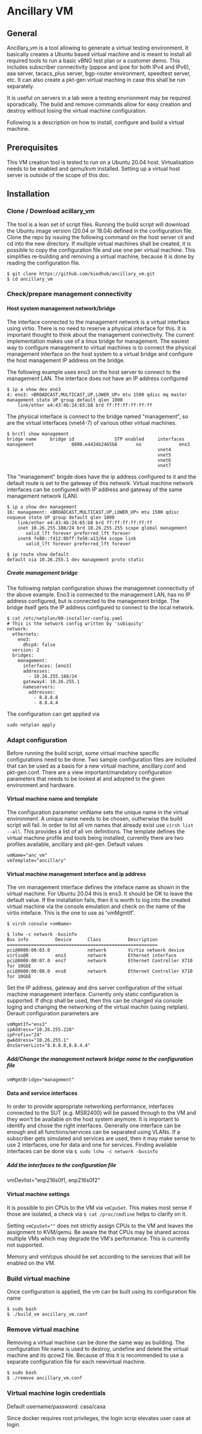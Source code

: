 # Ancillary VM
## General
Ancillary_vm is a tool allowing to generate a virtual testing environment. It basically creates a Ubuntu based virtual machine and is meant to install all required tools to run a basic vBNG test plan or a customer demo. This includes subscriber connectivity (pppoe and ipoe for both IPv4 and IPv6), aaa server, tacacs_plus server, bgp-router environment, speedtest server, etc. 
It can also create a pkt-gen virtual maching in case this shall be run separately.

It is useful on servers in a lab were a testing envrionment may be required sporadically. The build and remove commands allow for easy creation and destroy without losing the virtual machine configuration. 

Following is a description on how to install, configure and build a virtual machine. 

## Prerequisites
This VM creation tool is tested to run on a Ubuntu 20.04 host. Virtualisation needs to be enabled and qemu/kvm installed. Setting up a virtual host server is outside of the scope of this doc.

## Installation
### Clone / Download acillary_vm
The tool is a lean set of script files. Running the build script will download the Ubuntu image version (20.04 or 18.04) defined in the configuration file. 
Clone the repo by issuing the following command on the host server cli and cd into the new directory. If multiple virtual machines shall be created, it is possible to copy the configuration file and use one per virtual machine. This simplifies re-building and removing a virtual machine, because it is done by reading the configuration file.
```
$ git clone https://github.com/kiedhub/ancillary_vm.git
$ cd ancillary_vm
```

### Check/prepare management connectivity
#### Host system management network/bridge
The interface connected to the management network is a virtual interface using virtio. There is no need to reserve a physical interface for this. It is important thought to think about the management connectivity. The current implementation makes use of a linux bridge for management. The easiest way to configure management to virtual machines is to connect the physical management interface on the host system to a virtual bridge and configure the host management IP address on the bridge.

The following example uses eno3 on the host server to connect to the management LAN. The interface does not have an IP address configured
```
$ ip a show dev eno3
4: eno3: <BROADCAST,MULTICAST,UP,LOWER_UP> mtu 1500 qdisc mq master management state UP group default qlen 1000
    link/ether e4:43:4b:24:65:b8 brd ff:ff:ff:ff:ff:ff
```

The physical interface is connect to the bridge named "management", so are the virtual interfaces (vnet4-7) of various other virtual machines.
```
$ brctl show management    
bridge name     bridge id               STP enabled     interfaces
management              8000.e4434b2465b8       no              eno3
                                                        vnet4
                                                        vnet5
                                                        vnet6
                                                        vnet7
```

The "management" brigde does have the ip address configured to it and the default route is set to the gateway of this network. Virtual machine network interfaces can be configured with IP address and gateway of the same management network (LAN).
```
$ ip a show dev management
16: management: <BROADCAST,MULTICAST,UP,LOWER_UP> mtu 1500 qdisc noqueue state UP group default qlen 1000
    link/ether e4:43:4b:24:65:b8 brd ff:ff:ff:ff:ff:ff
    inet 10.26.255.188/24 brd 10.26.255.255 scope global management
       valid_lft forever preferred_lft forever
    inet6 fe80::f412:8bff:fe58:a13/64 scope link 
       valid_lft forever preferred_lft forever

$ ip route show default
default via 10.26.255.1 dev management proto static
```
##### Create management bridge
The following netplan configuration shows the managemnet connectivity of the above example. Eno3 is connected to the management LAN, has no IP address configured, but is connected to the management bridge. The bridge itself gets the IP address configured to connect to the local network.
```
$ cat /etc/netplan/00-installer-config.yaml 
# This is the network config written by 'subiquity'
network:
  ethernets:
    eno3:
      dhcp4: false
  version: 2
  bridges:
    management:
      interfaces: [eno3]
      addresses:
        - 10.26.255.188/24
      gateway4: 10.26.255.1
      nameservers:
        addresses:
          - 8.8.8.8
          - 8.8.4.4
```
The configuration can get applied via 
```
sudo netplan apply
```

### Adapt configuration
Before running the build script, some virtual machine specific configurations need to be done. Two sample configuration files are included that can be used as a basis for a new virtual machine, ancillary.conf and pkt-gen.conf. 
There are a view important/mandatory configuration parameters that needs to be looked at and adopted to the given environment and hardware.

#### Virtual machine name and template
The configuration parameter vmName sets the unique name in the virtual environment. A unique name needs to be chosen, outherwise the build script will fail. In order to list all vm names that already exist use ```virsh list --all```. This provides a list of all vm definitions. The template defines the virtual machine profile and tools being installed, currently there are two profiles available, ancillary and pkt-gen. Default values
```
vmName="anc_vm"
vmTemplate="ancillary"
```
#### Virtual machine management interface and ip address
The vm management interface defines the inteface name as shown in the virtual machine. For Ubuntu 20.04 this is ens3. It should be OK to leave the default value. If the installation fails, then it is worth to log into the created virtual machine via the console emulation and check on the name of the virtio inteface. This is the one to use as 'vmMgmtIf'.
```
$ virsh console <vmName>

$ lshw -c network -businfo
Bus info          Device      Class          Description
========================================================
pci@0000:00:03.0              network        Virtio network device
virtio@0          ens3        network        Ethernet interface
pci@0000:00:07.0  ens7        network        Ethernet Controller X710 for 10GbE 
pci@0000:00:08.0  ens8        network        Ethernet Controller X710 for 10GbE 
```

Set the IP address, gateway and dns server configuration of the virtual machine management interface. Currently only static configuration is supported. If dhcp shall be used, then this can be changed via console loging and changing the networking of the virtual machin (using netplan). Derault configuration parameters are
```
vmMgmtIf="ens3"
ipAddress="10.26.255.228"
ipPrefix="24"
gwAddress="10.26.255.1"
dnsServerList="8.8.8.8,8.8.4.4"
```
##### Add/Change the management network bridge name to the configuration file
```
vmMgmtBridge="management"
```
#### Data and service interfaces
In order to provide appropriate networking performance, interfaces connected to the SUT (e.g. MSR2400) will be passed through to the VM and they won't be available on the host system anymore. It is important to identify and chose the right interfaces. Generally one interface can be enough and all functions/services can be separated using VLANs. If a subscriber gets simulated and services are used, then it may make sense to use 2 interfaces, one for data and one for services.
Finding available interfaces can be done via
```$ sudo lshw -c network -businfo```
##### Add the interfaces to the configuration file
vmDevlist="enp216s0f1, enp216s0f2"

#### Virtual machine settings
It is possible to pin CPUs to the VM via ```vmCpuSet```. This makes most sense if those are isolated, a check via ```$ cat /proc/cmdline``` helps to clarify on it. 

Setting ```vmCpuSet=""``` does not strictly assign CPUs to the VM and leaves the assignment to KVM/qemu. Be aware the that CPUs may be shared across multiple VMs which may degrade the VM's performance. This is currently not supported.

Memory and vmVcpus should be set according to the services that will be enabled on the VM. 

### Build virtual machine
Once configuration is applied, the vm can be built using its configuration file name
```
$ sudo bash
$ ./build_vm ancillary_vm.conf
```
### Remove virtual machine
Removing a virtual machine can be done the same way as building. The configuration file name is used to destroy, undefine and delete the virtual machine and its qcow2 file. Because of this it is recommended to use a separate configuration file for each newvirtual machine.
```
$ sudo bash
$ ./remove ancillary_vm.conf
```

### Virtual machine login credentials
Default username/password: casa/casa

Since docker requires root privileges, the login scrip elevates user case at login. 


